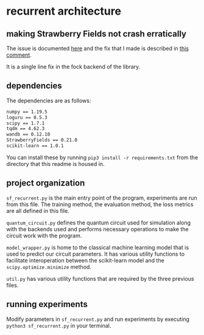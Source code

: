 # recurrent architecture

## making Strawberry Fields not crash erratically

The issue is documented [here](https://github.com/XanaduAI/strawberryfields/issues/670) and the fix that I made is described in [this comment](https://github.com/XanaduAI/strawberryfields/issues/670#issuecomment-1016363917).

It is a single line fix in the fock backend of the library.

## dependencies

The dependencies are as follows:

```bash
numpy == 1.19.5
loguru == 0.5.3
scipy == 1.7.1
tqdm == 4.62.3
wandb == 0.12.10
StrawberryFields == 0.21.0
scikit-learn == 1.0.1
```

You can install these by running `pip3 install -r requirements.txt` from the directory that this readme is housed in.

## project organization

`sf_recurrent.py` is the main entry point of the program, experiments are run from this file.
The training method, the evaluation method, the loss metrics are all defined in this file.

`quantum_circuit.py` defines the quantum circuit used for simulation along with the backends used and performs necessary operations to make the circuit work with the program.

`model_wrapper.py` is home to the classical machine learning model that is used to predict our circuit parameters.
It has various utility functions to facilitate interoperation between the scikit-learn model and the `scipy.optimize.minimize` method.

`util.py` has various utility functions that are required by the three previous files.

## running experiments

Modify parameters in `sf_recurrent.py` and run experiments by executing `python3 sf_recurrent.py` in your terminal.
